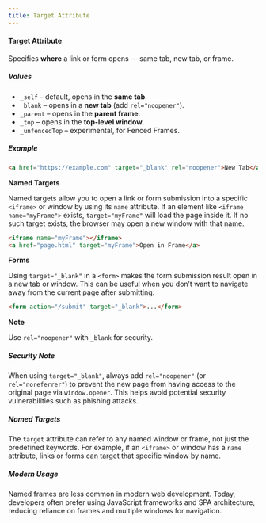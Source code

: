 ```yaml
---
title: Target Attribute
---
```


#### Target Attribute

Specifies **where** a link or form opens — same tab, new tab, or frame.

##### Values

- `_self` – default, opens in the **same tab**.
- `_blank` – opens in a **new tab** (add `rel="noopener"`).
- `_parent` – opens in the **parent frame**.
- `_top` – opens in the **top-level window**.
- `_unfencedTop` – experimental, for Fenced Frames.

##### Example
```html
<a href="https://example.com" target="_blank" rel="noopener">New Tab</a>
```

**Named Targets**

Named targets allow you to open a link or form submission into a specific `<iframe>` or window by using its `name` attribute. If an element like `<iframe name="myFrame">` exists, `target="myFrame"` will load the page inside it. If no such target exists, the browser may open a new window with that name.

```html
<iframe name="myFrame"></iframe>
<a href="page.html" target="myFrame">Open in Frame</a>
```


**Forms**

Using `target="_blank"` in a `<form>` makes the form submission result open in a new tab or window. This can be useful when you don’t want to navigate away from the current page after submitting.

```html
<form action="/submit" target="_blank">...</form>
```

**Note**

Use `rel="noopener"` with `_blank` for security.


##### Security Note

When using `target="_blank"`, always add `rel="noopener"` (or `rel="noreferrer"`) to prevent the new page from having access to the original page via `window.opener`. This helps avoid potential security vulnerabilities such as phishing attacks.


##### Named Targets

The `target` attribute can refer to any named window or frame, not just the predefined keywords. For example, if an `<iframe>` or window has a `name` attribute, links or forms can target that specific window by name.


##### Modern Usage

Named frames are less common in modern web development. Today, developers often prefer using JavaScript frameworks and SPA architecture, reducing reliance on frames and multiple windows for navigation.